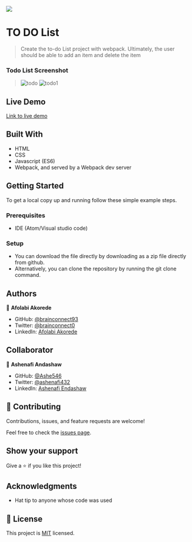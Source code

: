 ![](https://img.shields.io/badge/Microverse-blueviolet)

# TO DO List
> Create the to-do List project with webpack. Ultimately, the user should be able to add an item and delete the item 

### Todo List Screenshot
> ![todo](https://user-images.githubusercontent.com/78634841/188438170-beb55201-ee62-4139-9a9c-66e1d53c7705.png)
![todo1](https://user-images.githubusercontent.com/78634841/188438206-3834ae26-ca12-47f5-8ee2-5cb2e91ca5b8.png)


## Live Demo

[Link to live demo](https://brainconnect93.github.io/TODO-List/)


## Built With

- HTML
- CSS
- Javascript (ES6)
- Webpack, and served by a Webpack dev server

## Getting Started

To get a local copy up and running follow these simple example steps.

### Prerequisites
- IDE (Atom/Visual studio code)

### Setup
- You can download the file directly by downloading as a zip file directly from github.
- Alternatively, you can clone the repository by running the git clone command. 


## Authors

👤 **Afolabi Akorede**

- GitHub: [@brainconnect93](https://github.com/brainconnect93)
- Twitter: [@brainconnect0](https://twitter.com/brainconnect0)
- LinkedIn: [Afolabi Akorede](https://linkedin.com/in/brainconnect93)

## Collaborator

👤 **Ashenafi Andashaw**

- GitHub: [@Ashe546](https://github.com/Ashe546)
- Twitter: [@ashenafi432](https://twitter.com/ashenafi546)
- LinkedIn: [Ashenafi Endashaw](https://www.linkedin.com/in/ashenafi-endashaw-7a50b318a/)

## 🤝 Contributing

Contributions, issues, and feature requests are welcome!

Feel free to check the [issues page](../../issues/).

## Show your support

Give a ⭐️ if you like this project!

## Acknowledgments

- Hat tip to anyone whose code was used

## 📝 License

This project is [MIT](./MIT.md) licensed.
